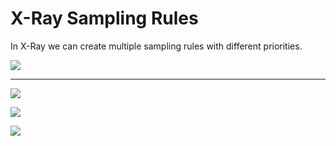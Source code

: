 # X-Ray Sampling Rules

In X-Ray we can create multiple sampling rules with different priorities.

![](2022-04-26-17-42-45.png)

---

![](2022-04-26-17-43-57.png)

![](2022-04-26-17-44-19.png)

![](2022-04-26-17-45-02.png)

